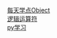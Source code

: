 <a href="https://github.com/qw789/blogs/issues/1">每天学点Object</a><br/>
<a href="https://github.com/qw789/blogs/issues/2">逻辑运算符</a><br/>
<a href="https://github.com/qw789/blogs/issues/3">py学习</a>
